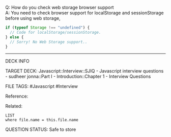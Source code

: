 Q: How do you check web storage browser support  
A: You need to check browser support for localStorage and sessionStorage before using web storage,
```javascript
if (typeof Storage !== "undefined") {
  // Code for localStorage/sessionStorage.
} else {
  // Sorry! No Web Storage support..
}
```
<!--ID: 1693596719085-->

---

DECK INFO

TARGET DECK: Javascript::Interview::SJIQ - Javascript interview questions - sudheer jonna::Part I - Introduction::Chapter 1 - Interview Questions

FILE TAGS: #Javascript #Interview

Reference:

Related:

```dataview
LIST
where file.name = this.file.name
```

QUESTION STATUS: Safe to store